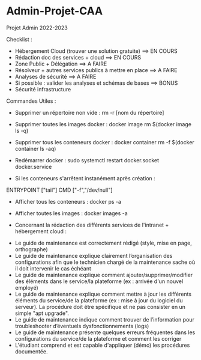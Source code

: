 # Admin-Projet-CAA
Projet Admin 2022-2023

Checklist : 

- Hébergement Cloud (trouver une solution gratuite) ==> EN COURS
- Rédaction doc des services + cloud ==> EN COURS
- Zone Public + Délégation ==> A FAIRE 
- Résolveur + autres services publics à mettre en place ==> A FAIRE
- Analyses de sécurité ==> A FAIRE
- Si possible : valider les analyses et schémas de bases ==> BONUS
- Sécurité infrastructure


Commandes Utiles : 

- Supprimer un répertoire non vide      : rm -r [nom du répertoire]
- Supprimer toutes les images docker    : docker image rm $(docker image ls -q)
- Supprimer tous les conteneurs docker  : docker container rm -f $(docker container ls -aq)
- Redémarrer docker                     : sudo systemctl restart docker.socket docker.service
 
- Si les conteneurs s'arrêtent instanément après création : 

ENTRYPOINT ["tail"]
CMD ["-f","/dev/null"]

- Afficher tous les conteneurs  : docker ps -a
- Afficher toutes les images    : docker images -a 

- Concernant la rédaction des différents services de l'intranet + hébergement cloud : 

* Le guide de maintenance est correctement rédigé (style, mise en page, orthographe)
* Le guide de maintenance explique clairement l’organisation des configurations afin que le technicien chargé de la maintenance sache où il doit intervenir le cas échéant
* Le guide de maintenance explique comment ajouter/supprimer/modifier des éléments dans le service/la plateforme (ex : arrivée d'un nouvel employé)
* Le guide de maintenance explique comment mettre à jour les différents éléments du service/de la plateforme (ex : mise à jour du logiciel du serveur). La procédure doit être spécifique et ne pas consister en un simple "apt upgrade".
* Le guide de maintenance indique comment trouver de l’information pour troubleshooter d’éventuels dysfonctionnements (logs)
* Le guide de maintenance présente quelques erreurs fréquentes dans les configurations du service/de la plateforme et comment les corriger
* L'étudiant comprend et est capable d'appliquer (démo) les procédures documentée.




